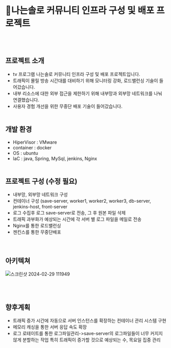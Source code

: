 # 💑나는솔로 커뮤니티 인프라 구성 및 배포 프로젝트
<br/></br>

## 프로젝트 소개

- tv 프로그램 나는솔로 커뮤니티 인프라 구성 및 배포 프로젝트입니다.
- 트래픽이 몰릴 방송 시간대를 대비하기 위해 모니터링 강화, 로드밸런싱 기술이 들어갔습니다.
- 내부 리소스에 대한 외부 접근을 제한하기 위해 내부망과 외부망 네트워크를 나눠 연결했습니다.
- 사용자 경험 개선을 위한 무중단 배포 기술이 들어갔습니다.
<br/></br>
## 개발 환경

- HiperVisor : VMware
- container : docker
- OS : ubuntu
- laC : java, Spring, MySql, jenkins, Nginx
<br/></br>

## 프로젝트 구성 (수정 필요)

- 내부망, 외부망 네트워크 구성
- 컨테이너 구성 (save-server, worker1, worker2, worker3, db-server, jenkins-host, front-server
- 로그 수집후 로그 save-server로 전송, 그 후 원본 파일 삭제
- 트래픽 과부화가 예상되는 시간에 각 서버 별 로그 파일을 메일로 전송
- Nginx를 통한 로드밸런싱
- 젠킨스를 통한 무중단배포  
<br/></br>

## 아키텍쳐
![스크린샷 2024-02-29 111949](https://github.com/babogyeong/SWU_KDT_IAM_SOLO_COMM/assets/122768710/a09751a3-50dc-446e-8e33-909110c9a088)

<br/><br>
## 향후계획
- 트래픽 증가 시간에 자동으로 서버 인스턴스를 
확장하는 컨테이너 관리 시스템 구현
- 메모리 캐싱을 통한 서버 응답 속도 확장
- 로그 로테이트를 통한 로그파일관리->save-server의 로그파일들이 너무 커지지 않게 분할하는 작업
특히 트래픽이 증가할 것으로 예상되는 수, 목요일 집중 관리


